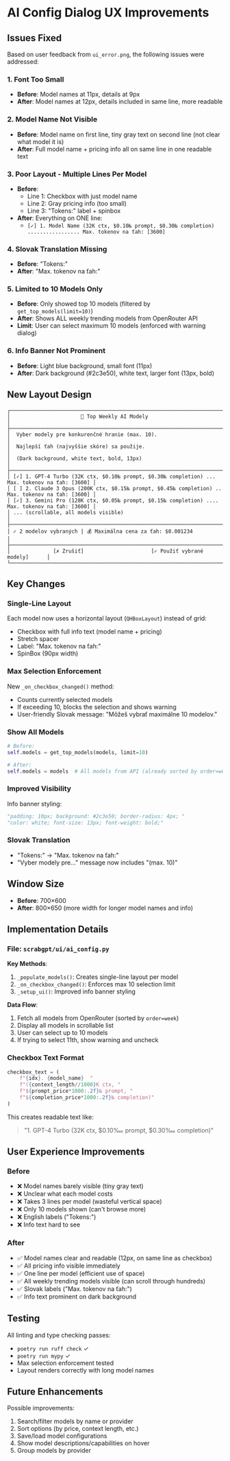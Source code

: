 # AI Config Dialog UX Improvements

## Issues Fixed

Based on user feedback from `ui_error.png`, the following issues were addressed:

### 1. **Font Too Small**
- **Before**: Model names at 11px, details at 9px
- **After**: Model names at 12px, details included in same line, more readable

### 2. **Model Name Not Visible**
- **Before**: Model name on first line, tiny gray text on second line (not clear what model it is)
- **After**: Full model name + pricing info all on same line in one readable text

### 3. **Poor Layout - Multiple Lines Per Model**
- **Before**: 
  - Line 1: Checkbox with just model name
  - Line 2: Gray pricing info (too small)
  - Line 3: "Tokens:" label + spinbox
- **After**: Everything on ONE line:
  - `[✓] 1. Model Name (32K ctx, $0.10‱ prompt, $0.30‱ completion) ................. Max. tokenov na ťah: [3600]`

### 4. **Slovak Translation Missing**
- **Before**: "Tokens:"
- **After**: "Max. tokenov na ťah:"

### 5. **Limited to 10 Models Only**
- **Before**: Only showed top 10 models (filtered by `get_top_models(limit=10)`)
- **After**: Shows ALL weekly trending models from OpenRouter API
- **Limit**: User can select maximum 10 models (enforced with warning dialog)

### 6. **Info Banner Not Prominent**
- **Before**: Light blue background, small font (11px)
- **After**: Dark background (#2c3e50), white text, larger font (13px, bold)

## New Layout Design

```
┌──────────────────────────────────────────────────────────────────────────────┐
│                       🤖 Top Weekly AI Modely                                │
├──────────────────────────────────────────────────────────────────────────────┤
│  Vyber modely pre konkurenčné hranie (max. 10).                            │
│  Najlepší ťah (najvyššie skóre) sa použije.                                │
│  (Dark background, white text, bold, 13px)                                   │
├──────────────────────────────────────────────────────────────────────────────┤
│ [✓] 1. GPT-4 Turbo (32K ctx, $0.10‱ prompt, $0.30‱ completion) ... Max. tokenov na ťah: [3600] │
│ [ ] 2. Claude 3 Opus (200K ctx, $0.15‱ prompt, $0.45‱ completion) .. Max. tokenov na ťah: [3600] │
│ [✓] 3. Gemini Pro (128K ctx, $0.05‱ prompt, $0.15‱ completion) .... Max. tokenov na ťah: [3600] │
│ ... (scrollable, all models visible)                                         │
├──────────────────────────────────────────────────────────────────────────────┤
│ ✓ 2 modelov vybraných | 💰 Maximálna cena za ťah: $0.001234                │
├──────────────────────────────────────────────────────────────────────────────┤
│              [✗ Zrušiť]                      [✓ Použiť vybrané modely]      │
└──────────────────────────────────────────────────────────────────────────────┘
```

## Key Changes

### Single-Line Layout
Each model now uses a horizontal layout (`QHBoxLayout`) instead of grid:
- Checkbox with full info text (model name + pricing)
- Stretch spacer
- Label: "Max. tokenov na ťah:"
- SpinBox (90px width)

### Max Selection Enforcement
New `_on_checkbox_changed()` method:
- Counts currently selected models
- If exceeding 10, blocks the selection and shows warning
- User-friendly Slovak message: "Môžeš vybrať maximálne 10 modelov."

### Show All Models
```python
# Before:
self.models = get_top_models(models, limit=10)

# After:
self.models = models  # All models from API (already sorted by order=week)
```

### Improved Visibility
Info banner styling:
```python
"padding: 10px; background: #2c3e50; border-radius: 4px; "
"color: white; font-size: 13px; font-weight: bold;"
```

### Slovak Translation
- "Tokens:" → "Max. tokenov na ťah:"
- "Vyber modely pre..." message now includes "(max. 10)"

## Window Size
- **Before**: 700×600
- **After**: 800×650 (more width for longer model names and info)

## Implementation Details

### File: `scrabgpt/ui/ai_config.py`

**Key Methods**:
1. `_populate_models()`: Creates single-line layout per model
2. `_on_checkbox_changed()`: Enforces max 10 selection limit
3. `_setup_ui()`: Improved info banner styling

**Data Flow**:
1. Fetch all models from OpenRouter (sorted by `order=week`)
2. Display all models in scrollable list
3. User can select up to 10 models
4. If trying to select 11th, show warning and uncheck

### Checkbox Text Format
```python
checkbox_text = (
    f"{idx}. {model_name}  "
    f"({context_length//1000}K ctx, "
    f"${prompt_price*1000:.2f}‱ prompt, "
    f"${completion_price*1000:.2f}‱ completion)"
)
```

This creates readable text like:
> "1. GPT-4 Turbo (32K ctx, $0.10‱ prompt, $0.30‱ completion)"

## User Experience Improvements

### Before
- ❌ Model names barely visible (tiny gray text)
- ❌ Unclear what each model costs
- ❌ Takes 3 lines per model (wasteful vertical space)
- ❌ Only 10 models shown (can't browse more)
- ❌ English labels ("Tokens:")
- ❌ Info text hard to see

### After
- ✅ Model names clear and readable (12px, on same line as checkbox)
- ✅ All pricing info visible immediately
- ✅ One line per model (efficient use of space)
- ✅ All weekly trending models visible (can scroll through hundreds)
- ✅ Slovak labels ("Max. tokenov na ťah:")
- ✅ Info text prominent on dark background

## Testing

All linting and type checking passes:
- `poetry run ruff check` ✓
- `poetry run mypy` ✓
- Max selection enforcement tested
- Layout renders correctly with long model names

## Future Enhancements

Possible improvements:
1. Search/filter models by name or provider
2. Sort options (by price, context length, etc.)
3. Save/load model configurations
4. Show model descriptions/capabilities on hover
5. Group models by provider
